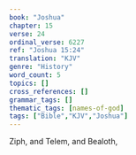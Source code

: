 ```yaml
---
book: "Joshua"
chapter: 15
verse: 24
ordinal_verse: 6227
ref: "Joshua 15:24"
translation: "KJV"
genre: "History"
word_count: 5
topics: []
cross_references: []
grammar_tags: []
thematic_tags: [names-of-god]
tags: ["Bible","KJV","Joshua"]
---
```

Ziph, and Telem, and Bealoth,
